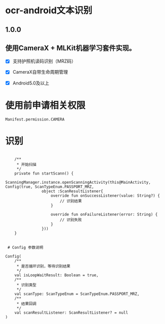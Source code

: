 # ocr-android文本识别

## 1.0.0

## 使用CameraX + MLKit机器学习套件实现。

 - [x] 支持护照机读码识别（MRZ码）
 - [x] CameraX自带生命周期管理
 - [x]  Android5.0及以上



# 使用前申请相关权限
```
Manifest.permission.CAMERA
```
# 识别
```

    /**
     * 开始扫描
     */
    private fun startScann() {
        ScanningManager.instance.openScanningActivity(this@MainActivity, Config(true, ScanTypeEnum.PASSPORT_MRZ, 
                object :ScanResultListener{
                    override fun onSuccessListener(value: String?) {
                        // 识别结果
                    }

                    override fun onFailureListener(error: String) {
                        // 识别失败
                    }
                }))
    }


 # Config 参数说明

Config(
    /**
     * 是否循环识别，等待识别结果
     */
    val isLoopWaitResult: Boolean = true,
    /**
     * 识别类型
     */
    val scanType: ScanTypeEnum = ScanTypeEnum.PASSPORT_MRZ,
    /**
     * 结果回调
     */
    val scanResultListener: ScanResultListener? = null
)
```
